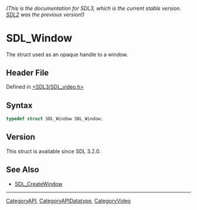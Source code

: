 ###### (This is the documentation for SDL3, which is the current stable version. [SDL2](https://wiki.libsdl.org/SDL2/) was the previous version!)
# SDL_Window

The struct used as an opaque handle to a window.

## Header File

Defined in [<SDL3/SDL_video.h>](https://github.com/libsdl-org/SDL/blob/main/include/SDL3/SDL_video.h)

## Syntax

```c
typedef struct SDL_Window SDL_Window;
```

## Version

This struct is available since SDL 3.2.0.

## See Also

- [SDL_CreateWindow](SDL_CreateWindow)

----
[CategoryAPI](CategoryAPI), [CategoryAPIDatatype](CategoryAPIDatatype), [CategoryVideo](CategoryVideo)

